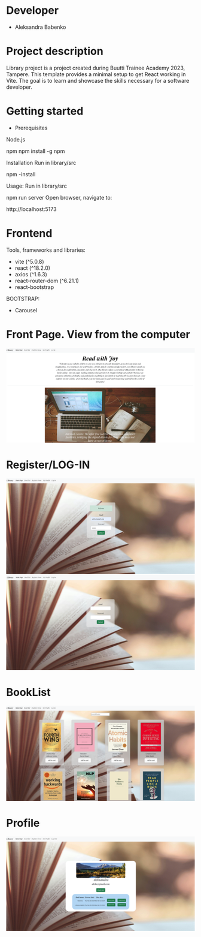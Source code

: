# Developer
 - Aleksandra Babenko

# Project description
Library project is a project created during Buutti Trainee Academy 2023, Tampere.
This template provides a minimal setup to get React working in Vite.
The goal is to learn and showcase the skills necessary for a software developer.

# Getting started
- Prerequisites

Node.js

npm npm install -g npm

Installation
Run in library/src

npm -install

Usage: 
Run in library/src

npm run server
Open browser, navigate to:

http://localhost:5173


# Frontend

Tools, frameworks and libraries:
- vite (^5.0.8)
- react (^18.2.0)
- axios (^1.6.3)
- react-router-dom (^6.21.1)
- react-bootstrap

BOOTSTRAP:
- Carousel


# Front Page. View from the computer

<img src="src/images/Screenshot 2024-02-29 at 14.21.03.png">

# Register/LOG-IN

<img src="src/images/Screenshot 2024-02-29 at 14.21.52.png">
<img src="src/images/Screenshot 2024-02-29 at 14.21.29.png">

# BookList

<img src="src/images/Screenshot 2024-02-29 at 14.21.13.png">

# Profile

<img src="src/images/Screenshot 2024-02-29 at 14.29.50.png">

